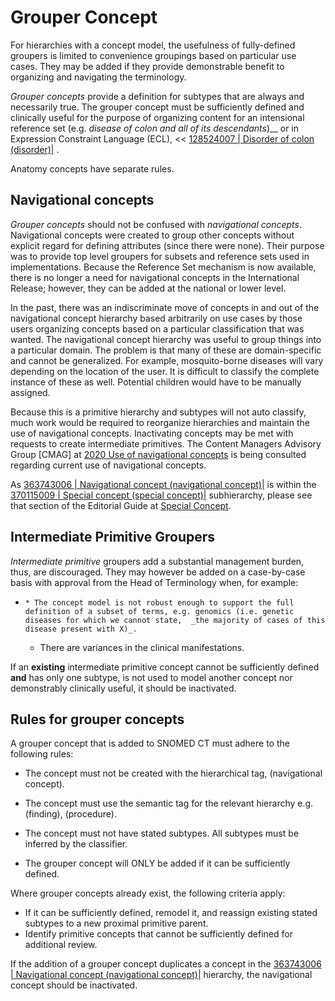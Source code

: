 # Grouper Concept

For hierarchies with a concept model, the usefulness of fully-defined groupers is limited to convenience groupings based on particular use cases. They may be added if they provide demonstrable benefit to organizing and navigating the terminology. 

 _Grouper concepts_ provide a definition for subtypes that are always and necessarily true. The grouper concept must be sufficiently defined and clinically useful for the purpose of organizing content for an intensional reference set (e.g.  _disease of colon_ _and all of its descendants_)__ or in Expression Constraint Language (ECL), << [ 128524007 | Disorder of colon (disorder)|](http://snomed.info/id/128524007 "128524007 | Disorder of colon \(disorder\) |") .

Anatomy concepts have separate rules.

## Navigational concepts

 _Grouper concepts_ should not be confused with  _navigational concepts_. Navigational concepts were created to group other concepts without explicit regard for defining attributes (since there were none). Their purpose was to provide top level groupers for subsets and reference sets used in implementations. Because the Reference Set mechanism is now available, there is no longer a need for navigational concepts in the International Release; however, they can be added at the national or lower level. 

In the past, there was an indiscriminate move of concepts in and out of the navigational concept hierarchy based arbitrarily on use cases by those users organizing concepts based on a particular classification that was wanted. The navigational concept hierarchy was useful to group things into a particular domain. The problem is that many of these are domain-specific and cannot be generalized. For example, mosquito-borne diseases will vary depending on the location of the user. It is difficult to classify the complete instance of these as well. Potential children would have to be manually assigned. 

Because this is a primitive hierarchy and subtypes will not auto classify, much work would be required to reorganize hierarchies and maintain the use of navigational concepts. Inactivating concepts may be met with requests to create intermediate primitives. The Content Managers Advisory Group [CMAG] at [2020 Use of navigational concepts](https://prod-confluence.ihtsdotools.org/display/cmag/2020+Use+of+navigational+concepts) is being consulted regarding current use of navigational concepts. 

As [ 363743006 | Navigational concept (navigational concept)|](http://snomed.info/id/363743006 "363743006 | Navigational concept \(navigational concept\) |") is within the [ 370115009 | Special concept (special concept)|](http://snomed.info/id/370115009 "370115009 | Special concept \(special concept\) |") subhierarchy, please see that section of the Editorial Guide at [Special Concept](Special-Concept_174691392.html). 

## Intermediate Primitive Groupers

 _Intermediate primitive_ groupers add a substantial management burden, thus, are discouraged. They may however be added on a case-by-case basis with approval from the Head of Terminology when, for example:

  *     * The concept model is not robust enough to support the full definition of a subset of terms, e.g. genomics (i.e. genetic diseases for which we cannot state,  _the majority of cases of this disease present with X)_.
    * There are variances in the clinical manifestations.

If an **existing** intermediate primitive concept cannot be sufficiently defined **and** has only one subtype, is not used to model another concept nor demonstrably clinically useful, it should be inactivated.

## Rules for grouper concepts

A grouper concept that is added to SNOMED CT must adhere to the following rules:

  * The concept must not be created with the hierarchical tag, (navigational concept)_._

  * The concept must use the semantic tag for the relevant hierarchy e.g. (finding), (procedure). 

  * The concept must not have stated subtypes. All subtypes must be inferred by the classifier. 

  * The grouper concept will ONLY be added if it can be sufficiently defined.

Where grouper concepts already exist, the following criteria apply:

  * If it can be sufficiently defined, remodel it, and reassign existing stated subtypes to a new proximal primitive parent.
  * Identify primitive concepts that cannot be sufficiently defined for additional review.

If the addition of a grouper concept duplicates a concept in the [ 363743006 | Navigational concept (navigational concept)|](http://snomed.info/id/363743006 "363743006 | Navigational concept \(navigational concept\) |") hierarchy, the navigational concept should be inactivated.
